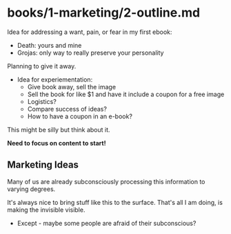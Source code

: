 
# books/1-marketing/2-outline.md

Idea for addressing a want, pain, or fear in my first ebook:

- Death: yours and mine
- Grojas: only way to really preserve your personality

Planning to give it away.

- Idea for experiementation:
  - Give book away, sell the image
  - Sell the book for like $1 and have it include a coupon for a free image
  - Logistics?
  - Compare success of ideas?
  - How to have a coupon in an e-book?

This might be silly but think about it.

**Need to focus on content to start!**

## Marketing Ideas

Many of us are already subconsciously processing this information to varying degrees.

It's always nice to bring stuff like this to the surface.
That's all I am doing, is making the invisible visible.

- Except - maybe some people are afraid of their subconscious?
